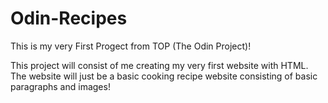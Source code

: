 # Odin-Recipes
This is my very First Progect from TOP (The Odin Project)!

This project will consist of me creating my very first website with HTML.
The website will just be a basic cooking recipe website consisting of basic paragraphs
and images!

